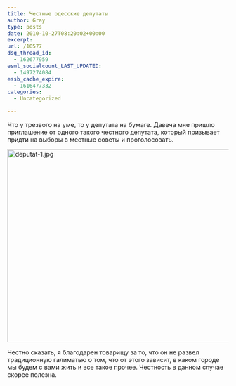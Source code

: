 ```yaml
---
title: Честные одесские депутаты
author: Gray
type: posts
date: 2010-10-27T08:20:02+00:00
excerpt:
url: /10577
dsq_thread_id:
  - 162677959
esml_socialcount_LAST_UPDATED:
  - 1497274084
essb_cache_expire:
  - 1616477332
categories:
  - Uncategorized

---
```








Что у&nbsp;трезвого на&nbsp;уме, то&nbsp;у&nbsp;депутата на&nbsp;бумаге. Давеча мне пришло приглашение от&nbsp;одного такого честного депутата, который призывает придти на&nbsp;выборы в&nbsp;местные советы и&nbsp;проголосовать.

<img src="https://i1.wp.com/forumimg.net/blog/deputat-1.jpg?resize=600%2C440" width="600" height="440" alt="deputat-1.jpg" data-recalc-dims="1" /> 

Честно сказать, я&nbsp;благодарен товарищу за&nbsp;то, что он&nbsp;не&nbsp;развел традиционную галиматью о&nbsp;том, что от&nbsp;этого зависит, в&nbsp;каком городе мы&nbsp;будем с&nbsp;вами жить и&nbsp;все такое прочее. Честность в&nbsp;данном случае скорее полезна.